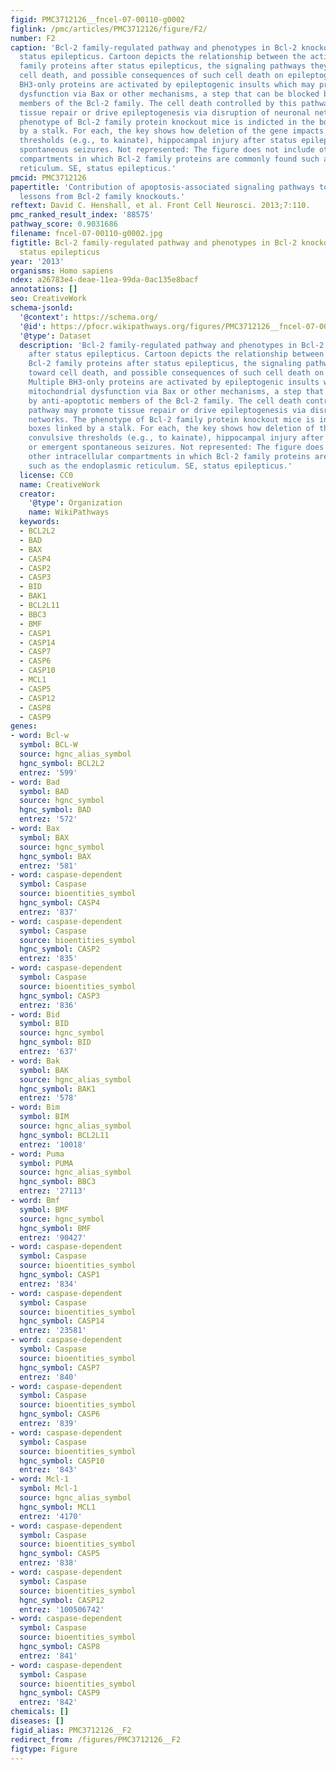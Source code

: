 ```yaml
---
figid: PMC3712126__fncel-07-00110-g0002
figlink: /pmc/articles/PMC3712126/figure/F2/
number: F2
caption: 'Bcl-2 family-regulated pathway and phenotypes in Bcl-2 knockout mice after
  status epilepticus. Cartoon depicts the relationship between the activated Bcl-2
  family proteins after status epilepticus, the signaling pathways they drive toward
  cell death, and possible consequences of such cell death on epileptogenesis. Multiple
  BH3-only proteins are activated by epileptogenic insults which may promote mitochondrial
  dysfunction via Bax or other mechanisms, a step that can be blocked by anti-apoptotic
  members of the Bcl-2 family. The cell death controlled by this pathway may promote
  tissue repair or drive epileptogenesis via disruption of neuronal networks. The
  phenotype of Bcl-2 family protein knockout mice is indicted in the boxes linked
  by a stalk. For each, the key shows how deletion of the gene impacts convulsive
  thresholds (e.g., to kainate), hippocampal injury after status epilepticus or emergent
  spontaneous seizures. Not represented: The figure does not include other intracellular
  compartments in which Bcl-2 family proteins are commonly found such as the endoplasmic
  reticulum. SE, status epilepticus.'
pmcid: PMC3712126
papertitle: 'Contribution of apoptosis-associated signaling pathways to epileptogenesis:
  lessons from Bcl-2 family knockouts.'
reftext: David C. Henshall, et al. Front Cell Neurosci. 2013;7:110.
pmc_ranked_result_index: '88575'
pathway_score: 0.9031686
filename: fncel-07-00110-g0002.jpg
figtitle: Bcl-2 family-regulated pathway and phenotypes in Bcl-2 knockout mice after
  status epilepticus
year: '2013'
organisms: Homo sapiens
ndex: a26783e4-deae-11ea-99da-0ac135e8bacf
annotations: []
seo: CreativeWork
schema-jsonld:
  '@context': https://schema.org/
  '@id': https://pfocr.wikipathways.org/figures/PMC3712126__fncel-07-00110-g0002.html
  '@type': Dataset
  description: 'Bcl-2 family-regulated pathway and phenotypes in Bcl-2 knockout mice
    after status epilepticus. Cartoon depicts the relationship between the activated
    Bcl-2 family proteins after status epilepticus, the signaling pathways they drive
    toward cell death, and possible consequences of such cell death on epileptogenesis.
    Multiple BH3-only proteins are activated by epileptogenic insults which may promote
    mitochondrial dysfunction via Bax or other mechanisms, a step that can be blocked
    by anti-apoptotic members of the Bcl-2 family. The cell death controlled by this
    pathway may promote tissue repair or drive epileptogenesis via disruption of neuronal
    networks. The phenotype of Bcl-2 family protein knockout mice is indicted in the
    boxes linked by a stalk. For each, the key shows how deletion of the gene impacts
    convulsive thresholds (e.g., to kainate), hippocampal injury after status epilepticus
    or emergent spontaneous seizures. Not represented: The figure does not include
    other intracellular compartments in which Bcl-2 family proteins are commonly found
    such as the endoplasmic reticulum. SE, status epilepticus.'
  license: CC0
  name: CreativeWork
  creator:
    '@type': Organization
    name: WikiPathways
  keywords:
  - BCL2L2
  - BAD
  - BAX
  - CASP4
  - CASP2
  - CASP3
  - BID
  - BAK1
  - BCL2L11
  - BBC3
  - BMF
  - CASP1
  - CASP14
  - CASP7
  - CASP6
  - CASP10
  - MCL1
  - CASP5
  - CASP12
  - CASP8
  - CASP9
genes:
- word: Bcl-w
  symbol: BCL-W
  source: hgnc_alias_symbol
  hgnc_symbol: BCL2L2
  entrez: '599'
- word: Bad
  symbol: BAD
  source: hgnc_symbol
  hgnc_symbol: BAD
  entrez: '572'
- word: Bax
  symbol: BAX
  source: hgnc_symbol
  hgnc_symbol: BAX
  entrez: '581'
- word: caspase-dependent
  symbol: Caspase
  source: bioentities_symbol
  hgnc_symbol: CASP4
  entrez: '837'
- word: caspase-dependent
  symbol: Caspase
  source: bioentities_symbol
  hgnc_symbol: CASP2
  entrez: '835'
- word: caspase-dependent
  symbol: Caspase
  source: bioentities_symbol
  hgnc_symbol: CASP3
  entrez: '836'
- word: Bid
  symbol: BID
  source: hgnc_symbol
  hgnc_symbol: BID
  entrez: '637'
- word: Bak
  symbol: BAK
  source: hgnc_alias_symbol
  hgnc_symbol: BAK1
  entrez: '578'
- word: Bim
  symbol: BIM
  source: hgnc_alias_symbol
  hgnc_symbol: BCL2L11
  entrez: '10018'
- word: Puma
  symbol: PUMA
  source: hgnc_alias_symbol
  hgnc_symbol: BBC3
  entrez: '27113'
- word: Bmf
  symbol: BMF
  source: hgnc_symbol
  hgnc_symbol: BMF
  entrez: '90427'
- word: caspase-dependent
  symbol: Caspase
  source: bioentities_symbol
  hgnc_symbol: CASP1
  entrez: '834'
- word: caspase-dependent
  symbol: Caspase
  source: bioentities_symbol
  hgnc_symbol: CASP14
  entrez: '23581'
- word: caspase-dependent
  symbol: Caspase
  source: bioentities_symbol
  hgnc_symbol: CASP7
  entrez: '840'
- word: caspase-dependent
  symbol: Caspase
  source: bioentities_symbol
  hgnc_symbol: CASP6
  entrez: '839'
- word: caspase-dependent
  symbol: Caspase
  source: bioentities_symbol
  hgnc_symbol: CASP10
  entrez: '843'
- word: Mcl-1
  symbol: Mcl-1
  source: hgnc_alias_symbol
  hgnc_symbol: MCL1
  entrez: '4170'
- word: caspase-dependent
  symbol: Caspase
  source: bioentities_symbol
  hgnc_symbol: CASP5
  entrez: '838'
- word: caspase-dependent
  symbol: Caspase
  source: bioentities_symbol
  hgnc_symbol: CASP12
  entrez: '100506742'
- word: caspase-dependent
  symbol: Caspase
  source: bioentities_symbol
  hgnc_symbol: CASP8
  entrez: '841'
- word: caspase-dependent
  symbol: Caspase
  source: bioentities_symbol
  hgnc_symbol: CASP9
  entrez: '842'
chemicals: []
diseases: []
figid_alias: PMC3712126__F2
redirect_from: /figures/PMC3712126__F2
figtype: Figure
---
```

